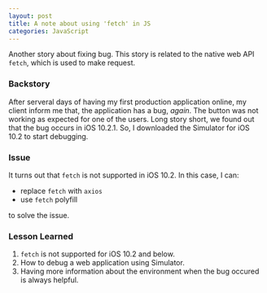 ```yaml
---
layout: post
title: A note about using 'fetch' in JS
categories: JavaScript
---
```


Another story about fixing bug. This story is related to the native web
API `fetch`, which is used to make request.

### Backstory
After serveral days of having my first production application online,
my client inform me that, the application has a bug, _again_.
The button was not working as expected for one of the users.
Long story short, we found out that the bug occurs in iOS 10.2.1.
So, I downloaded the Simulator for iOS 10.2 to start debugging.

### Issue
It turns out that `fetch` is not supported in iOS 10.2. In this
case, I can:
 - replace `fetch` with `axios`
 - use `fetch` polyfill

to solve the issue.

### Lesson Learned
1. `fetch` is not supported for iOS 10.2 and below.
2. How to debug a web application using Simulator.
3. Having more information about the environment when the bug occured
   is always helpful.

